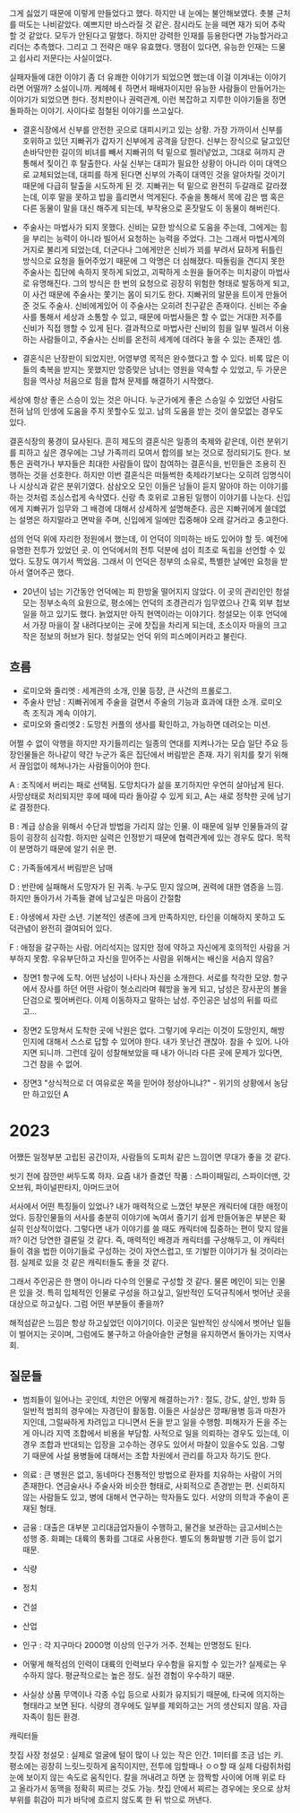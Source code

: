 그게 싫었기 때문에 이렇게 만들었다고 했다. 하지만 내 눈에는 불안해보였다. 촛불 근처를 떠도는 나비같았다. 예쁘지만 바스라질 것 같은. 잠시라도 눈을 떼면 재가 되어 추락할 것 같았다. 
모두가 안된다고 말했다. 하지만 강력한 인재를 등용한다면 가능할거라고 리더는 추측했다. 그리고 그 전략은 매우 유효했다. 맹점이 있다면, 유능한 인재는 드물고 쉽사리 저문다는 사실이었다. 

실패자들에 대한 이야기 
좀 더 유쾌한 이야기가 되었으면 했는데 이걸 이겨내는 이야기라면 어떨까? 소설이니까. 
케헤헤ㅔ 하면서 패배자이지만 유능한 사람들이 만들어가는 이야기가 되었으면 한다. 
정치판이나 권력관계, 이런 복잡하고 지루한 이야기들을 정면돌파하는 이야기. 
사이다로 점철된 이야기를 쓰고싶다. 

- 결혼식장에서 신부를 안전한 곳으로 대피시키고 있는 상황. 가장 가까이서 신부를 호위하고 있던 지빠귀가 갑자기 신부에게 공격을 당한다. 신부는 장식으로 달고있던 손바닥만한 길이의 비녀를 빼서 지빠귀의 턱 밑으로 찔러넣었고, 그대로 혀까지 관통해서 짖이긴 후 탈출한다. 
사실 신부는 대피가 필요한 상황이 아니라 이미 대역으로 교체되었는데, 대피를 하게 된다면 신부의 가족이 대역인 것을 알아차릴 것이기 때문에 다급히 탈출을 시도하게 된 것. 
지빠귀는 턱 밑으로 완전히 두갈래로 갈라졌는데, 이후 말을 못하고 밥을 흘리면서 먹게된다. 주술을 통해서 목에 감은 뱀 혹은 다른 동물이 말을 대신 해주게 되는데, 부작용으로 혼잣말도 이 동물이 해버린다. 

- 주술사는 마법사가 되지 못했다. 신비는 묘한 방식으로 도움을 주는데, 그에게는 힘을 부리는 능력이 아니라 빌어서 요청하는 능력을 주었다. 그는 그래서 마법사계의 거지로 불리게 되었는데, 더군다나 그에게만은 신비가 꾀를 부려서 묘하게 뒤틀린 방식으로 요청을 들어주었기 때문에 그 악명은 더 심해졌다. 
따돌림을 견디지 못한 주술사는 집단에 속하지 못하게 되었고, 괴팍하게 소원을 들어주는 미치광이 마법사로 유명해진다. 그의 방식은 한 번의 요청으로 굉장히 위험한 형태로 발동하게 되고, 이 사건 때문에 주술사는 쫓기는 몸이 되기도 한다. 지빠귀의 말문을 트이게 만들어 준 것도 주술사.
신비에게있어 이 주술사는 오히려 친구같은 존재이다. 신비는 주술사를 통해서 세상과 소통할 수 있고, 때문에 마법사들은 할 수 없는 거대한 저주를 신비가 직접 행할 수 있게 된다. 결과적으로 마법사란 신비의 힘을 일부 빌려서 이용하는 사람들이고, 주술사는 신비를 온전히 세계에 데려다 놓을 수 있는 존재인 셈. 

- 결혼식은 난장판이 되었지만, 어영부영 목적은 완수했다고 할 수 있다. 비록 많은 이들의 축복을 받지는 못했지만 앙증맞은 남녀는 영원을 약속할 수 있었고, 두 가문은 힘을 역사상 처음으로 힘을 합쳐 문제를 해결하기 시작했다. 

세상에 항상 좋은 스승이 있는 것은 아니다. 누군가에게 좋은 스승일 수 있었던 사람도 전혀 남의 인생에 도움을 주지 못할수도 있고. 
남의 도움을 받는 것이 쓸모없는 경우도 있다. 

결혼식장의 풍경이 묘사된다. 흔히 제도의 결혼식은 일종의 축제와 같은데, 이런 분위기를 피하고 싶은 경우에는 그냥 가족끼리 모여서 합의를 보는 것으로 정리되기도 한다. 보통은 권력가나 부자들은 최대한 사람들이 많이 참여하는 결혼식을, 빈민들은 조용히 진행하는 것을 선호한다. 
하지만 이번 결혼식은 떠들썩한 축제라기보다는 오히려 임명식이나 시상식과 같은 분위기였다. 삼삼오오 모인 이들은 남들이 듣지 말아야 하는 이야기를 하는 것처럼 조심스럽게 속삭였다. 
신랑 측 호위로 고용된 일행이 이야기를 나눈다. 신입에게 지빠귀가 임무와 그 배경에 대해서 상세하게 설명해준다. 곰은 지빠귀에게 쓸데없는 설명은 하지말라고 면박을 주며, 신입에게 일에만 집중해야 오래 갈거라고 충고한다. 

섬의 언덕 위에 자리한 정원에서 했는데, 이 언덕이 의미하는 바도 있어야 할 듯. 예전에 유명한 전투가 있었던 곳. 이 언덕에서의 전투 덕분에 섬이 최초로 독립을 선언할 수 있었다. 도장도 여기서 찍었음. 그래서 이 언덕은 정부의 소유로, 특별한 날에만 요청을 받아서 열어주곤 했다. 

- 20년이 넘는 기간동안 언덕에는 피 한방울 떨어지지 않았다. 이 곳의 관리인인 청설모는 정부소속의 요원으로, 평소에는 언덕의 조경관리가 임무였으나 간혹 외부 첩보일을 하고 있기도 했다. 늙었지만 아직 현역이라는 이야기다. 청설모는 이후 언덕에서 가장 마을이 잘 내려다보이는 곳에 찻집을 차리게 되는데, 초소이자 마을의 크고 작은 정보의 허브가 된다. 청설모는 언덕 위의 피스메이커라고 불린다. 

## 흐름
- 로미오와 줄리엣 : 세계관의 소개, 인물 등장, 큰 사건의 프롤로그. 
- 주술사 만남 : 지빠귀에게 주술을 걸면서 주술의 기능과 효과에 대한 소개. 로미오 측 조직과 계속 이야기. 
- 로미오와 줄리엣2 : 도망친 커플의 생사를 확인하고, 가능하면 데려오는 미션. 

어쩔 수 없이 악행을 하지만 자기들끼리는 일종의 연대를 지켜나가는 모습
일단 주요 등장인물들은 하나같이 약간 누군가 혹은 집단에서 버림받은 존재. 
자기 위치를 찾기 위해서 끊임없이 헤쳐나가는 사람들이어야 한다. 

A : 조직에서 버리는 패로 선택됨. 도망치다가 삶을 포기하지만 우연히 살아남게 된다. 사망상태로 처리되지만 후에 때에 따라 돌아갈 수 있게 되고, A는 새로 정착한 곳에 남기로 결정한다. 

B : 계급 상승을 위해서 수단과 방법을 가리지 않는 인물. 이 때문에 일부 인물들과의 갈등이 굉장히 심각함. 하지만 실력은 인정받기 때문에 협력관계에 있는 경우도 많다. 목적이 분명하기 때문에 알기 쉬운 편. 

C : 가족들에게서 버림받은 남매

D : 반란에 실패해서 도망자가 된 귀족. 누구도 믿지 않으며, 권력에 대한 염증을 느낌. 하지만 돌아가서 가족들 곁에 남고싶은 마음이 간절함 

E : 야생에서 자란 소년. 기본적인 생존에 크게 만족하지만, 타인을 이해하지 못하고 도덕관념이 완전히 결여되어 있다. 

F : 애정을 갈구하는 사람. 어리석지는 않지만 정에 약하고 자신에게 호의적인 사람을 거부하지 못함. 우유부단하고 자신을 믿어주는 사람을 위해서는 배신을 서슴지 않음? 

- 장면1
항구에 도착. 어떤 남성이 나타나 자신을 소개한다. 서로를 착각한 모양. 항구에서 장사를 하던 어떤 사람이 헛소리라며 훼방을 놓게 되고, 남성은 장사꾼의 볼을 단검으로 찢어버린다. 이제 이동하자고 말하는 남성. 
주인공은 남성의 뒤를 따르고... 

- 장면2 
도망쳐서 도착한 곳에 낙원은 없다. 그렇기에 우리는 이것이 도망인지, 해방인지에 대해서 스스로 답할 수 있어야 한다. 
내가 못난건 괜찮아. 참을 수 있어. 나아지면 되니까. 그런데 깊이 성찰해보았을 때 내가 아니라 다른 곳에 문제가 있다면, 그건 참을 수 없어. 

- 장면3
"상식적으로 더 여유로운 쪽을 믿어야 정상아니냐?" - 위기의 상황에서 농담만 하고있던 A

# 2023
어쨌든 일정부분 고립된 공간이자, 사람들의 도피처 같은 느낌이면 무대가 좋을 것 같다. 

씻기 전에 잠깐만 써두도록 하자. 
요즘 내가 즐겼던 작품 : 스파이패밀리, 스파이더맨, 갓오브워, 파이널판타지, 아머드코어

서사에서 어떤 특징들이 있었나? 내가 매력적으로 느꼈던 부분은 캐릭터에 대한 애정이었다. 
등장인물들의 서사를 충분히 이야기에 녹여서 즐기기 쉽게 만들어놓은 부분은 확실히 인상적이었다. 
그렇다면 내가 이야기를 쓸 때도 캐릭터에 집중하는 편이 맞지 않을까? 이건 당연한 결론일 것 같다. 
즉, 매력적인 배경과 캐릭터를 구상해두고, 이 캐릭터들이 겪을 법한 이야기들로 구성하는 것이 자연스럽고,
또 기발한 이야기가 될 것이라는 점. 
실제로 있을 것 같은 캐릭터들도 좋을 것 같다. 

그래서 주인공은 한 명이 아니라 다수의 인물로 구성할 것 같다. 물론 메인이 되는 인물은 있을 것. 
특히 입체적인 인물로 구성을 하고싶고, 
일반적인 도덕규칙에서 벗어난 곳을 대상으로 하고싶다. 그럼 어떤 부분들이 좋을까? 

해적섬같은 느낌은 항상 하고싶었던 이야기이다. 
이곳은 일반적인 상식에서 벗어난 일들이 벌어지는 곳이며, 그럼에도 불구하고 아슬아슬한 균형을 유지하면서 돌아가는 지역사회. 

## 질문들 
- 범죄들이 일어나는 곳인데, 치안은 어떻게 해결하는가? : 절도, 강도, 살인, 방화 등 일반적 범죄의 경우에는 자경단이 활동함. 이들은 사실상은 깡패/용병 등과 마찬가지인데, 그럴싸하게 차려입고 다니면서 돈을 받고 일을 수행함. 피해자가 돈을 주는게 아니라 지역 조합에서 비용을 부담함. 사적으로 일을 의뢰하는 경우도 있는데, 이 경우 조합과 반대되는 입장을 고수하는 경우도 있어서 마찰이 있을수도 있음. 그렇기 때문에 사설 용병들에 대해서는 조합 차원에서 관리를 하고자 하기도 한다. 
- 의료 : 큰 병원은 없고, 동네마다 전통적인 방법으로 환자를 치유하는 사람이 거의 존재한다. 연금술사나 주술사와 비슷한 형태로, 사회적으로 존경받는 편. 신뢰하지 않는 사람들도 있고, 병에 대해서 연구하는 학자들도 있다. 서양의 의학과 주술이 혼재된 형태. 
- 금융 : 대출은 대부분 고리대금업자들이 수행하고, 물건을 보관하는 금고서비스는 성행 중. 화폐는 대륙의 통화를 그대로 사용한다. 별도의 통화발행 기관 등이 없기 때문. 
- 식량 
- 정치 
- 건설 
- 산업 
- 인구 : 각 지구마다 2000명 이상의 인구가 거주. 전체는 만명정도 된다. 

- 어떻게 해적섬의 인력이 대륙의 인력보다 우수함을 유지할 수 있는가? 실제로는 우수하지 않다. 평균적으로는 높은 정도. 실전 경험이 우수하기 때문. 
- 사실상 상품 무역이나 각종 수입 등으로 사회가 유지되기 때문에, 타국에 의지하는 형태라고 보면 된다. 식량의 경우에도 일부를 제외하고는 거의 생산되지 않음. 자급자족이 힘든 환경. 

캐릭터들

찻집 사장 청설모 : 실제로 얼굴에 털이 많이 나 있는 작은 인간. 1미터를 조금 넘는 키. 평소에는 굉장히 느릿느릿하게 움직이지만, 전투에 임할때나 ㅇㅇ할 때 실제 다람쥐처럼 눈에 보이지 않는 속도로 움직인다. 칼을 꺼내려고 하면 눈 깜짝할 사이에 어깨 위로 타고 올라가서 동맥을 정확히 찌르는 것도 가능. 찻집 안에서 찌르는 경우에는 옷으로 상처 부위를 휘감아 피가 바닥에 흐르지 않도록 한 뒤 밖으로 꺼낸다.  
